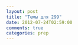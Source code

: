 ```yaml
---
layout: post
title: "Темы для 299"
date: 2012-07-24T02:59:00
comments: true
categories: prep 
---
```

